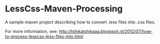 LessCss-Maven-Processing
========================

A sample maven project describing how to convert .less files into .css files.

For more information, see: http://tshikatshikaaa.blogspot.nl/2012/07/how-to-process-lesscss-less-files-into.html